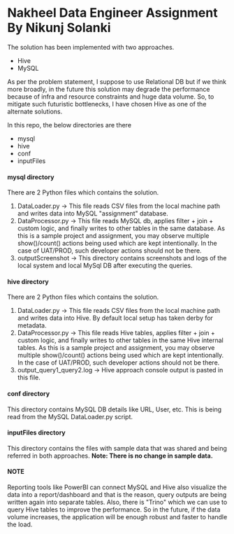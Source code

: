 # Nakheel Data Engineer Assignment By Nikunj Solanki

The solution has been implemented with two approaches.
- Hive
- MySQL

As per the problem statement, I suppose to use Relational DB but if we think more broadly, in the future this solution may degrade the performance because of infra and resource constraints and huge data volume. So, to mitigate such futuristic bottlenecks, I have chosen Hive as one of the alternate solutions.

In this repo, the below directories are there
- mysql
- hive
- conf
- inputFiles

#### mysql directory

There are 2 Python files which contains the solution.
1. DataLoader.py -> This file reads CSV files from the local machine path and writes data into MySQL "assignment" database. 
2. DataProcessor.py -> This file reads MySQL db, applies filter + join + custom logic, and finally writes to other tables in the same database. As this is a sample project and assignment, you may observe multiple show()/count() actions being used which are kept intentionally. In the case of UAT/PROD, such developer actions should not be there.
3. outputScreenshot -> This directory contains screenshots and logs of the local system and local MySql DB after executing the queries. 


#### hive directory

There are 2 Python files which contains the solution.
1. DataLoader.py -> This file reads CSV files from the local machine path and writes data into Hive. By default local setup has taken derby for metadata.  
2. DataProcessor.py -> This file reads Hive tables, applies filter + join + custom logic, and finally writes to other tables in the same Hive internal tables. As this is a sample project and assignment, you may observe multiple show()/count() actions being used which are kept intentionally. In the case of UAT/PROD, such developer actions should not be there.
3. output_query1_query2.log -> Hive approach console output is pasted in this file.

#### conf directory

This directory contains MySQL DB details like URL, User, etc. This is being read from the MySQL DataLoader.py script.

#### inputFiles directory

This directory contains the files with sample data that was shared and being referred in both approaches. **Note: There is no change in sample data.**


#### NOTE
Reporting tools like PowerBI can connect MySQL and Hive also visualize the data into a report/dashboard and that is the reason, query outputs are being written again into separate tables. Also, there is "Trino" which we can use to query Hive tables to improve the performance. So in the future, if the data volume increases, the application will be enough robust and faster to handle the load.

